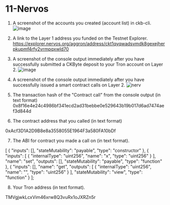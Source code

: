 # 11-Nervos
1. A screenshot of the accounts you created (account list) in ckb-cli.
![image](https://user-images.githubusercontent.com/57771190/131215288-84891940-a60b-4d29-8e45-0271721df941.png)


2. A link to the Layer 1 address you funded on the Testnet Explorer.
https://explorer.nervos.org/aggron/address/ckt1qyqwadsvmdk8gexejherpkupmf4rfy2vrmpqxwld70
3. A screenshot of the console output immediately after you have successfully submitted a CKByte deposit to your Tron account on Layer 2.
![image](https://user-images.githubusercontent.com/57771190/131201345-80a70d5c-a0b1-4632-be1d-518507d96fbc.png)
4. A screenshot of the console output immediately after you have successfully issued a smart contract calls on Layer 2.
![nerv](https://user-images.githubusercontent.com/57771190/131215101-a48bd283-b923-4beb-8ee3-754a050a3b3a.PNG)
5. The transaction hash of the "Contract call" from the console output (in text format)
0x8f16e4e24c4986bf341ecd2ad31bebbe0e529643b19b017d6ad7474aef3d844d
6. The contract address that you called (in text format)

0xAcf3D1A2D9B8e8a3558055E1964F3a580FA10bDf

7. The ABI for contract you made a call on (in text format).

[
    {
      "inputs": [],
      "stateMutability": "payable",
      "type": "constructor"
    },
    {
      "inputs": [
        {
          "internalType": "uint256",
          "name": "x",
          "type": "uint256"
        }
      ],
      "name": "set",
      "outputs": [],
      "stateMutability": "payable",
      "type": "function"
    },
    {
      "inputs": [],
      "name": "get",
      "outputs": [
        {
          "internalType": "uint256",
          "name": "",
          "type": "uint256"
        }
      ],
      "stateMutability": "view",
      "type": "function"
    }
  ];
 
 8. Your Tron address (in text format).
   
   TMVgjwkLcxVim46xrw8Q3vuRx1oJXRZn5r
 
 
